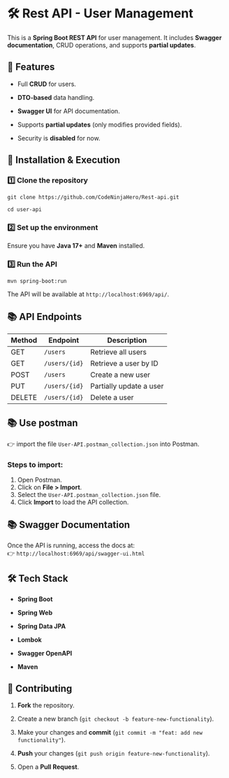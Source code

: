 # 🛠️ Rest API - User Management

This is a **Spring Boot REST API** for user management. It includes **Swagger documentation**, CRUD operations, and supports **partial updates**.

## 📌 Features

- Full **CRUD** for users.
    
- **DTO-based** data handling.
    
- **Swagger UI** for API documentation.
    
- Supports **partial updates** (only modifies provided fields).
    
- Security is **disabled** for now.
    

## 🚀 Installation & Execution

### 1️⃣ **Clone the repository**

```
git clone https://github.com/CodeNinjaHero/Rest-api.git
```
```
cd user-api
```

### 2️⃣ **Set up the environment**

Ensure you have **Java 17+** and **Maven** installed.

### 3️⃣ **Run the API**

```
mvn spring-boot:run
```

The API will be available at `http://localhost:6969/api/`.

## 📚 API Endpoints

|Method|Endpoint|Description|
|---|---|---|
|GET|`/users`|Retrieve all users|
|GET|`/users/{id}`|Retrieve a user by ID|
|POST|`/users`|Create a new user|
|PUT|`/users/{id}`|Partially update a user|
|DELETE|`/users/{id}`|Delete a user|

## 📚 Use postman
👉 import the file `User-API.postman_collection.json` into Postman.

### Steps to import:
1. Open Postman.
2. Click on **File > Import**.
3. Select the `User-API.postman_collection.json` file.
4. Click **Import** to load the API collection.

## 📚 **Swagger Documentation**

Once the API is running, access the docs at:  
👉 `http://localhost:6969/api/swagger-ui.html`

## 🛠️ Tech Stack

- **Spring Boot**
    
- **Spring Web**
    
- **Spring Data JPA**
    
- **Lombok**
    
- **Swagger OpenAPI**
    
- **Maven**
    

## 📌 Contributing

1. **Fork** the repository.
    
2. Create a new branch (`git checkout -b feature-new-functionality`).
    
3. Make your changes and **commit** (`git commit -m "feat: add new functionality"`).
    
4. **Push** your changes (`git push origin feature-new-functionality`).
    
5. Open a **Pull Request**.
